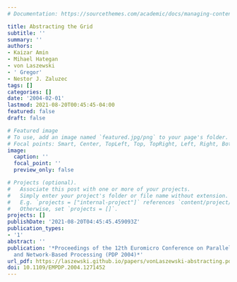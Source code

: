 ```yaml
---
# Documentation: https://sourcethemes.com/academic/docs/managing-content/

title: Abstracting the Grid
subtitle: ''
summary: ''
authors:
- Kaizar Amin
- Mihael Hategan
- von Laszewski
- ' Gregor'
- Nestor J. Zaluzec
tags: []
categories: []
date: '2004-02-01'
lastmod: 2021-08-20T00:45:45-04:00
featured: false
draft: false

# Featured image
# To use, add an image named `featured.jpg/png` to your page's folder.
# Focal points: Smart, Center, TopLeft, Top, TopRight, Left, Right, BottomLeft, Bottom, BottomRight.
image:
  caption: ''
  focal_point: ''
  preview_only: false

# Projects (optional).
#   Associate this post with one or more of your projects.
#   Simply enter your project's folder or file name without extension.
#   E.g. `projects = ["internal-project"]` references `content/project/deep-learning/index.md`.
#   Otherwise, set `projects = []`.
projects: []
publishDate: '2021-08-20T04:45:45.459093Z'
publication_types:
- '1'
abstract: ''
publication: '*Proceedings of the 12th Euromicro Conference on Parallel and Distributed
  and Network-Based Processing (PDP 2004)*'
url_pdf: https://laszewski.github.io/papers/vonLaszewski-abstracting.pdf
doi: 10.1109/EMPDP.2004.1271452
---
```

